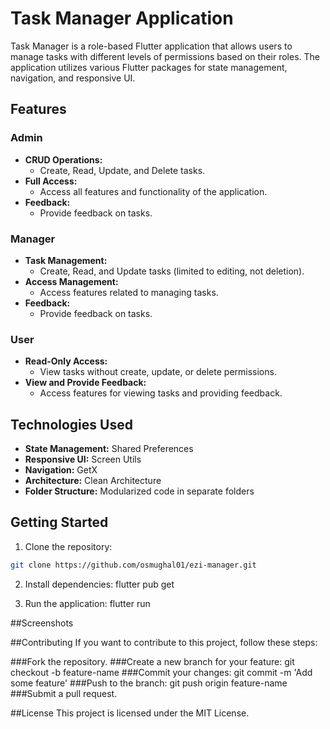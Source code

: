 # Task Manager Application

Task Manager is a role-based Flutter application that allows users to manage tasks with different levels of permissions based on their roles. The application utilizes various Flutter packages for state management, navigation, and responsive UI.

## Features

### Admin

- **CRUD Operations:**
  - Create, Read, Update, and Delete tasks.
- **Full Access:**
  - Access all features and functionality of the application.
- **Feedback:**
  - Provide feedback on tasks.

### Manager

- **Task Management:**
  - Create, Read, and Update tasks (limited to editing, not deletion).
- **Access Management:**
  - Access features related to managing tasks.
- **Feedback:**
  - Provide feedback on tasks.

### User

- **Read-Only Access:**
  - View tasks without create, update, or delete permissions.
- **View and Provide Feedback:**
  - Access features for viewing tasks and providing feedback.

## Technologies Used

- **State Management:** Shared Preferences
- **Responsive UI:** Screen Utils
- **Navigation:** GetX
- **Architecture:** Clean Architecture
- **Folder Structure:** Modularized code in separate folders

## Getting Started

1. Clone the repository:

```bash
git clone https://github.com/osmughal01/ezi-manager.git
```
2. Install dependencies: flutter pub get
  
3. Run the application: flutter run

##Screenshots


##Contributing
If you want to contribute to this project, follow these steps:

###Fork the repository.
###Create a new branch for your feature: git checkout -b feature-name
###Commit your changes: git commit -m 'Add some feature'
###Push to the branch: git push origin feature-name
###Submit a pull request.

##License
This project is licensed under the MIT License.

